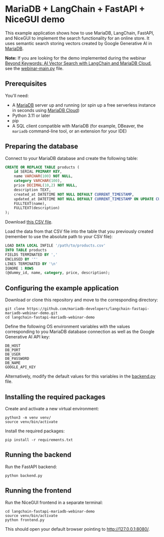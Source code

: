 # MariaDB + LangChain + FastAPI + NiceGUI demo

This example application shows how to use MariaDB, LangChain, FastAPI, and NiceGUI to implement the
search functionality for an online store. It uses semantic search storing vectors created by
Google Generative AI in [MariaDB](https://mariadb.com/).

**Note:** If you are looking for the demo implemented during the webinar [Beyond Keywords: AI Vector Search with LangChain and MariaDB Cloud](https://go.mariadb.com/25Q3-WBN-GLBL-OSSG-2025-09-24-AIVectorsearch_Registration-LP.html), see the [webinar-main.py](webinar-main.py) file.

## Prerequisites

You'll need:

- A [MariaDB](https://mariadb.com/downloads/) server up and running (or spin up a free serverless instance in seconds using [MariaDB Cloud](https://mariadb.com/products/cloud/))
- Python 3.11 or later
- pip
- A SQL client compatible with MariaDB (for example, DBeaver, the `mariadb` command-line tool, or an extension for your IDE)

## Preparing the database

Connect to your MariaDB database and create the following table:

```sql
CREATE OR REPLACE TABLE products (
    id SERIAL PRIMARY KEY,
    name VARCHAR(100) NOT NULL,
    category VARCHAR(100),
    price DECIMAL(10,2) NOT NULL,
    description TEXT,
    created_at DATETIME NOT NULL DEFAULT CURRENT_TIMESTAMP,
    updated_at DATETIME NOT NULL DEFAULT CURRENT_TIMESTAMP ON UPDATE CURRENT_TIMESTAMP,
    FULLTEXT(name),
    FULLTEXT(description)
);
```

Download [this CSV file](https://raw.githubusercontent.com/mariadb-developers/vector-search-workshop/refs/heads/main/products.csv).

Load the data from that CSV file into the table that you previously created (remember to use the absolute path to your CSV file):

```sql
LOAD DATA LOCAL INFILE '/path/to/products.csv'
INTO TABLE products
FIELDS TERMINATED BY ','
ENCLOSED BY '"'
LINES TERMINATED BY '\n'
IGNORE 1 ROWS
(@dummy_id, name, category, price, description);
```

## Configuring the example application

Download or clone this repository and move to the corresponding directory:

```shell
git clone https://github.com/mariadb-developers/langchain-fastapi-mariadb-webinar-demo.git
cd langchain-fastapi-mariadb-webinar-demo
```

Define the following OS environment variables with the values corresponding to you MariaDB database connection as well as the Google Generative AI API key:

```
DB_HOST
DB_PORT
DB_USER
DB_PASSWORD
DB_NAME
GOOGLE_API_KEY
```

Alternatively, modify the default values for this variables in the [backend.py](backend.py) file.

## Installing the required packages

Create and activate a new virtual environment:

```shell
python3 -m venv venv/
source venv/bin/activate
```

Install the required packages:

```shell
pip install -r requirements.txt
```

## Running the backend

Run the FastAPI backend:

```shell
python backend.py
```

## Running the frontend

Run the NiceGUI frontend in a separate terminal:

```shell
cd langchain-fastapi-mariadb-webinar-demo
source venv/bin/activate
python frontend.py
```

This should open your default browser pointing to http://127.0.0.1:8080/.
